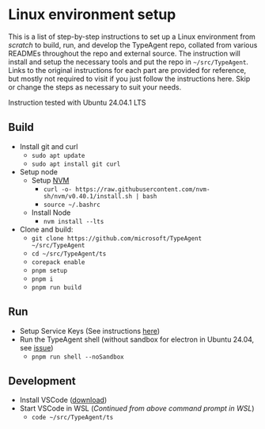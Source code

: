 # Linux environment setup

This is a list of step-by-step instructions to set up a Linux environment from _scratch_ to build, run, and develop the TypeAgent repo, collated from various READMEs throughout the repo and external source. The instruction will install and setup the necessary tools and put the repo in `~/src/TypeAgent`. Links to the original instructions for each part are provided for reference, but mostly not required to visit if you just follow the instructions here. Skip or change the steps as necessary to suit your needs.

Instruction tested with Ubuntu 24.04.1 LTS

## Build

- Install git and curl
  - `sudo apt update`
  - `sudo apt install git curl`
- Setup node
  - Setup [NVM](https://github.com/nvm-sh/nvm)
    - `curl -o- https://raw.githubusercontent.com/nvm-sh/nvm/v0.40.1/install.sh | bash`
    - `source ~/.bashrc`
  - Install Node
    - `nvm install --lts`
- Clone and build:
  - `git clone https://github.com/microsoft/TypeAgent ~/src/TypeAgent`
  - `cd ~/src/TypeAgent/ts`
  - `corepack enable`
  - `pnpm setup`
  - `pnpm i`
  - `pnpm run build`

## Run

- Setup Service Keys (See instructions [here](./../../ts/README.md#service-keys))
- Run the TypeAgent shell (without sandbox for electron in Ubuntu 24.04, see [issue](https://github.com/electron/electron/issues/18265))
  - `pnpm run shell --noSandbox`

## Development

- Install VSCode ([download](https://code.visualstudio.com/download))
- Start VSCode in WSL (_Continued from above command prompt in WSL_)
  - `code ~/src/TypeAgent/ts`
